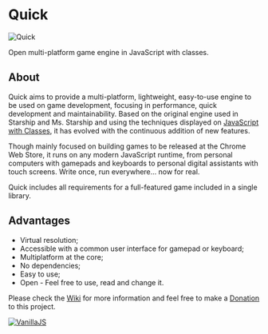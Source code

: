 Quick
=====
![Quick](http://dgsprb.github.io/games/quick.png)

Open multi-platform game engine in JavaScript with classes.

## About
Quick aims to provide a multi-platform, lightweight, easy-to-use engine to be used on game development, focusing in performance, quick development and maintainability. Based on the original engine used in Starship and Ms. Starship and using the techniques displayed on [JavaScript with Classes](http://dgsprb.github.io/JavaScriptwithClasses.pdf), it has evolved with the continuous addition of new features.

Though mainly focused on building games to be released at the Chrome Web Store, it runs on any modern JavaScript runtime, from personal computers with gamepads and keyboards to personal digital assistants with touch screens. Write once, run everywhere... now for real.

Quick includes all requirements for a full-featured game included in a single library.

## Advantages
  * Virtual resolution;
  * Accessible with a common user interface for gamepad or keyboard;
  * Multiplatform at the core;
  * No dependencies;
  * Easy to use;
  * Open - Feel free to use, read and change it.

Please check the [Wiki](https://github.com/dgsprb/quick/wiki) for more information and feel free to make a [Donation](https://www.paypal.com/cgi-bin/webscr?cmd=_donations&business=diogo.sperb%40outlook%2ecom&lc=BR&item_name=Quick&currency_code=USD&bn=PP%2dDonationsBF%3abtn_donateCC_LG%2egif%3aNonHosted) to this project.

[![VanillaJS](http://vanilla-js.com/assets/button.png)](http://vanilla-js.com)
